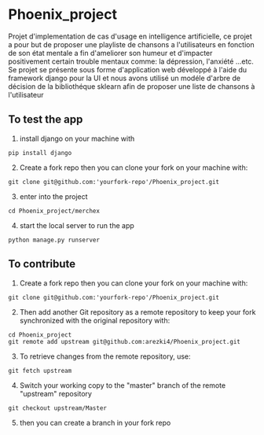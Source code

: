 # Phoenix_project
Projet d'implementation de cas d'usage en intelligence artificielle, ce projet a pour but de proposer une playliste de chansons a l'utilisateurs en fonction de son état mentale a fin d'ameliorer son humeur et d'impacter positivement certain trouble mentaux comme: la dépression, l'anxiété ...etc.
Se projet se présente sous forme d'application web développé  à l'aide du framework django pour la UI et nous avons utilisé un modéle d'arbre de décision de la bibliothéque sklearn afin de proposer une liste de chansons à l'utilisateur

## To test the app

1. install django on your machine with
```
pip install django
``` 
2. Create a fork repo then you can clone your fork on your machine with:
```
git clone git@github.com:'yourfork-repo'/Phoenix_project.git
```
3. enter into the project
```
cd Phoenix_project/merchex
```
4. start the local server to run the app
```
python manage.py runserver
```

## To contribute
1. Create a fork repo then you can clone your fork on your machine with:
```
git clone git@github.com:'yourfork-repo'/Phoenix_project.git
```
2. Then add another Git repository as a remote repository to keep your fork synchronized with the original repository with:
```
cd Phoenix_project
git remote add upstream git@github.com:arezki4/Phoenix_project.git
```
3. To retrieve changes from the remote repository, use:
```
git fetch upstream
```
4. Switch your working copy to the "master" branch of the remote "upstream" repository
```
git checkout upstream/Master
```
5. then you can create a branch in your fork repo
